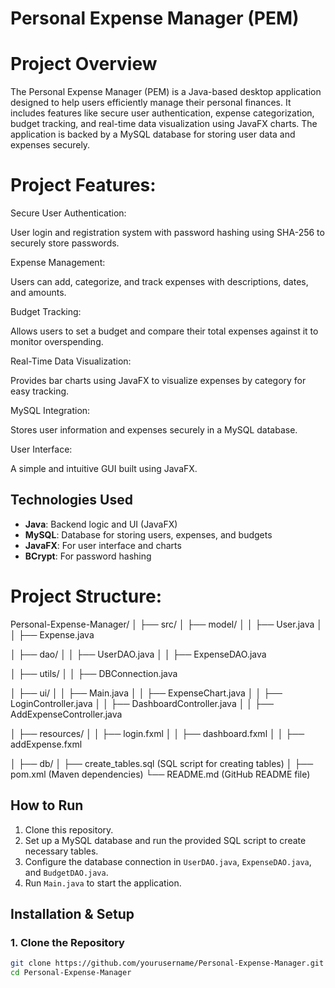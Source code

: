 # Personal Expense Manager (PEM)

# Project Overview
The Personal Expense Manager (PEM) is a Java-based desktop application designed to help users efficiently manage their personal finances. It includes features like secure user authentication, expense categorization, budget tracking, and real-time data visualization using JavaFX charts. The application is backed by a MySQL database for storing user data and expenses securely.

# Project Features:

Secure User Authentication:

User login and registration system with password hashing using SHA-256 to securely store passwords.

Expense Management:

Users can add, categorize, and track expenses with descriptions, dates, and amounts.

Budget Tracking:

Allows users to set a budget and compare their total expenses against it to monitor overspending.

Real-Time Data Visualization:

Provides bar charts using JavaFX to visualize expenses by category for easy tracking.

MySQL Integration:

Stores user information and expenses securely in a MySQL database.

User Interface:

A simple and intuitive GUI built using JavaFX.

## Technologies Used
- **Java**: Backend logic and UI (JavaFX)
- **MySQL**: Database for storing users, expenses, and budgets
- **JavaFX**: For user interface and charts
- **BCrypt**: For password hashing

# Project Structure:


Personal-Expense-Manager/
│
├── src/
│   ├── model/
│   │   ├── User.java
│   │   ├── Expense.java

│   ├── dao/
│   │   ├── UserDAO.java
│   │   ├── ExpenseDAO.java

│   ├── utils/
│   │   ├── DBConnection.java

│   ├── ui/
│   │   ├── Main.java
│   │   ├── ExpenseChart.java
│   │   ├── LoginController.java
│   │   ├── DashboardController.java
│   │   ├── AddExpenseController.java

│   ├── resources/
│   │   ├── login.fxml
│   │   ├── dashboard.fxml
│   │   ├── addExpense.fxml

│
├── db/
│   ├── create_tables.sql  (SQL script for creating tables)
│
├── pom.xml  (Maven dependencies)
└── README.md  (GitHub README file)

## How to Run
1. Clone this repository.
2. Set up a MySQL database and run the provided SQL script to create necessary tables.
3. Configure the database connection in `UserDAO.java`, `ExpenseDAO.java`, and `BudgetDAO.java`.
4. Run `Main.java` to start the application.



## Installation & Setup

### 1. Clone the Repository
```bash
git clone https://github.com/yourusername/Personal-Expense-Manager.git
cd Personal-Expense-Manager

